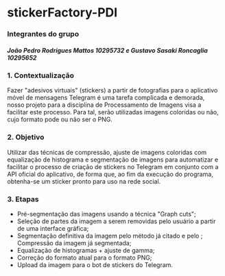 # stickerFactory-PDI
### Integrantes do grupo 
##### João Pedro Rodrigues Mattos 10295732 e Gustavo Sasaki Roncaglia 10295652

### 1. Contextualização
Fazer "adesivos virtuais" (stickers) a partir de fotografias para o aplicativo móvel de mensagens Telegram é uma tarefa complicada e demorada, nosso projeto para a disciplina de Processamento de Imagens visa a facilitar este processo. Para tal, serão utilizadas imagens coloridas ou não, cujo formato pode ou não ser o PNG.

### 2. Objetivo 
Utilizar das técnicas de compressão, ajuste de imagens coloridas com equalização de histograma e segmentação de imagens para automatizar e facilitar o processo de criação de stickers no Telegram em conjunto com a API oficial do aplicativo, de forma que, ao fim da execução do programa, obtenha-se um sticker pronto para uso na rede social. 

### 3. Etapas
- Pré-segmentação das imagens usando a técnica "Graph cuts";
- Seleção de partes da imagem a serem removidas pelo usuário a partir de uma interface gráfica; 
- Segmentação definitiva da imagem pelo método já citado e pelo ; Compressão da imagem já segmentada; 
- Equalização de histogramas + ajuste de gamma; 
- Correção do formato atual para o formato PNG; 
- Upload da imagem para o bot de stickers do Telegram.
